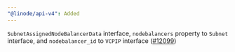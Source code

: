 ```yaml
---
"@linode/api-v4": Added
---
```


`SubnetAssignedNodeBalancerData` interface,  `nodebalancers` property to `Subnet` interface, and `nodebalancer_id` to `VCPIP` interface ([#12099](https://github.com/linode/manager/pull/12099))
